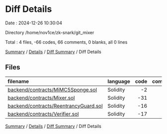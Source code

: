 # Diff Details

Date : 2024-12-26 10:30:04

Directory /home/nov1ce/zk-snark/git_mixer

Total : 4 files,  -66 codes, 66 comments, 0 blanks, all 0 lines

[Summary](results.md) / [Details](details.md) / [Diff Summary](diff.md) / Diff Details

## Files
| filename | language | code | comment | blank | total |
| :--- | :--- | ---: | ---: | ---: | ---: |
| [backend/contracts/MiMC5Sponge.sol](/backend/contracts/MiMC5Sponge.sol) | Solidity | -2 | 2 | 0 | 0 |
| [backend/contracts/Mixer.sol](/backend/contracts/Mixer.sol) | Solidity | -31 | 31 | 0 | 0 |
| [backend/contracts/ReentrancyGuard.sol](/backend/contracts/ReentrancyGuard.sol) | Solidity | -16 | 16 | 0 | 0 |
| [backend/contracts/Verifier.sol](/backend/contracts/Verifier.sol) | Solidity | -17 | 17 | 0 | 0 |

[Summary](results.md) / [Details](details.md) / [Diff Summary](diff.md) / Diff Details